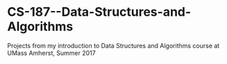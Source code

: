 # CS-187--Data-Structures-and-Algorithms
Projects from my introduction to Data Structures and Algorithms course at UMass Amherst, Summer 2017
